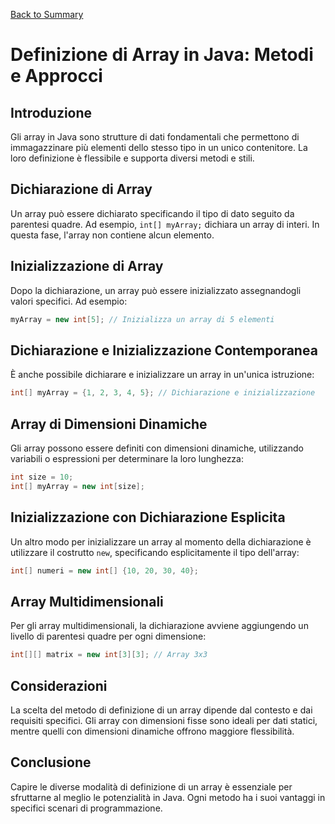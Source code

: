 [Back to Summary](../Summary.md)

# Definizione di Array in Java: Metodi e Approcci

## Introduzione
Gli array in Java sono strutture di dati fondamentali che permettono di immagazzinare più elementi dello stesso tipo in un unico contenitore. La loro definizione è flessibile e supporta diversi metodi e stili.

## Dichiarazione di Array
Un array può essere dichiarato specificando il tipo di dato seguito da parentesi quadre. Ad esempio, `int[] myArray;` dichiara un array di interi. In questa fase, l'array non contiene alcun elemento.

## Inizializzazione di Array
Dopo la dichiarazione, un array può essere inizializzato assegnandogli valori specifici. Ad esempio:
```java
myArray = new int[5]; // Inizializza un array di 5 elementi
```

## Dichiarazione e Inizializzazione Contemporanea
È anche possibile dichiarare e inizializzare un array in un'unica istruzione:
```java
int[] myArray = {1, 2, 3, 4, 5}; // Dichiarazione e inizializzazione
```

## Array di Dimensioni Dinamiche
Gli array possono essere definiti con dimensioni dinamiche, utilizzando variabili o espressioni per determinare la loro lunghezza:
```java
int size = 10;
int[] myArray = new int[size];
```

## Inizializzazione con Dichiarazione Esplicita
Un altro modo per inizializzare un array al momento della dichiarazione è utilizzare il costrutto `new`, specificando esplicitamente il tipo dell'array:
```java
int[] numeri = new int[] {10, 20, 30, 40};
```

## Array Multidimensionali
Per gli array multidimensionali, la dichiarazione avviene aggiungendo un livello di parentesi quadre per ogni dimensione:
```java
int[][] matrix = new int[3][3]; // Array 3x3
```

## Considerazioni
La scelta del metodo di definizione di un array dipende dal contesto e dai requisiti specifici. Gli array con dimensioni fisse sono ideali per dati statici, mentre quelli con dimensioni dinamiche offrono maggiore flessibilità.

## Conclusione
Capire le diverse modalità di definizione di un array è essenziale per sfruttarne al meglio le potenzialità in Java. Ogni metodo ha i suoi vantaggi in specifici scenari di programmazione.